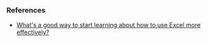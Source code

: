 ### References

- [What's a good way to start learning about how to use Excel more effectively?](https://twitter.com/TaylorPearsonMe/status/1202730370619318272)